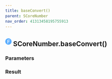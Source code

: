 ```yaml
---
title: baseConvert()
parent: SCoreNumber
nav_order: 41313458195755913
---
```


## <img src="../assets/images/f.svg" alt="Function" style="height:20px;margin-bottom:5px;"/> SCoreNumber.baseConvert()



### Parameters



### Result

